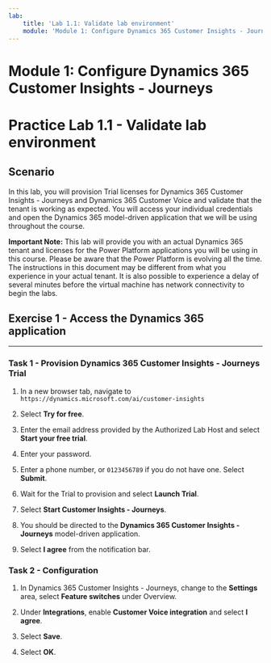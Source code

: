 ```yaml
---
lab:
    title: 'Lab 1.1: Validate lab environment'
    module: 'Module 1: Configure Dynamics 365 Customer Insights - Journeys'
---
```



Module 1: Configure Dynamics 365 Customer Insights - Journeys
========================

# Practice Lab 1.1 - Validate lab environment 

Scenario
--------

In this lab, you will provision Trial licenses for Dynamics 365 Customer Insights - Journeys and Dynamics 365 Customer Voice and validate that the tenant is working as expected. You will access your individual credentials and open the Dynamics 365 model-driven application that we will be using throughout the course. 

**Important Note:** This lab will provide you with an actual Dynamics 365 tenant
and licenses for the Power Platform applications you will be using in this
course. Please be aware that the Power Platform is evolving all the time. The
instructions in this document may be different from what you experience in your
actual tenant. It is also possible to experience a delay of several
minutes before the virtual machine has network connectivity to begin the labs.

## Exercise 1 - Access the Dynamics 365 application
---------------------------------------------------

### Task 1 - Provision Dynamics 365 Customer Insights - Journeys Trial

1.  In a new browser tab, navigate to `https://dynamics.microsoft.com/ai/customer-insights` 

2.  Select **Try for free**. 

3.  Enter the email address provided by the Authorized Lab Host and select **Start your free trial**. 

4.  Enter your password. 

5.  Enter a phone number, or `0123456789` if you do not have one. Select **Submit**. 

6.  Wait for the Trial to provision and select **Launch Trial**.

7.  Select **Start Customer Insights - Journeys**.

8.  You should be directed to the **Dynamics 365 Customer Insights - Journeys** model-driven application. 

9.  Select **I agree** from the notification bar.


### Task 2 - Configuration

1.  In Dynamics 365 Customer Insights - Journeys, change to the **Settings** area, select **Feature switches** under Overview. 

2.  Under **Integrations**, enable **Customer Voice integration** and select **I agree**. 

3.  Select **Save**.

4.  Select **OK**.

